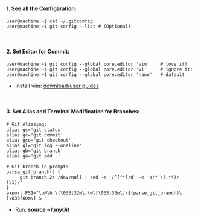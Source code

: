 #### 1. See all the Configaration:
```console
user@machine:~$ cat ~/.gitconfig
user@machine:~$ git config --list # (Optional)
```

&nbsp;

#### 2. Set Editor for Commit:
```console
user@machine:~$ git config --global core.editor 'vim'    # love it!
user@machine:~$ git config --global core.editor 'vi'     # ignore it!
user@machine:~$ git config --global core.editor 'nano'   # dafault
```
- Install vim: [download/user guides](https://github.com/mrzResearchArena/IDE/blob/master/vim.md)

&nbsp;

#### 3. Set Alias and Terminal Modification for Branches:
```
# Git Aliasing:
alias gs='git status'
alias gc='git commit'
alias gco='git checkout'
alias gl='git log --oneline'
alias gb='git branch'
alias ga='git add .'

# Git branch in prompt:
parse_git_branch() {
     git branch 2> /dev/null | sed -e '/^[^*]/d' -e 's/* \(.*\)/ (\1)/'
}
export PS1="\u@\h \[\033[32m\]\w\[\033[33m\]\$(parse_git_branch)\[\033[00m\] $ "
```
- Run: **source ~/.myGit**

&nbsp;
